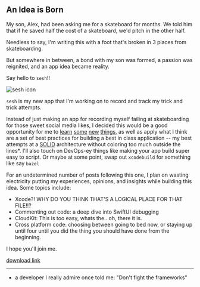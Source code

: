 ## An Idea is Born

My son, Alex, had been asking me for a skateboard for months. We told him that if he saved half the cost of a skateboard, we'd pitch in the other half. 

Needless to say, I'm writing this with a foot that's broken in 3 places from skateboarding.

But somewhere in between, a bond with my son was formed, a passion was reignited, and an app idea became reality.

Say hello to `sesh`!!

![sesh icon](../images/216.png)

`sesh` is my new app that I'm working on to record and track my trick and trick attempts.

Instead of just making an app for recording myself failing at skateboarding for those sweet social media likes, I decided this would be a good opportunity for me to [learn](https://developer.apple.com/icloud/cloudkit/) [some](https://developer.apple.com/documentation/swiftui) [new](https://github.com/JohnSundell/Publish) [things](https://fastlane.tools), as well as apply what I think are a set of best practices for building a best in class application -- my best attempts at a [SOLID](https://en.wikipedia.org/wiki/SOLID) architecture without coloring too much outside the lines*. I'll also touch on DevOps-ey things like making your app build super easy to script. Or maybe at some point, swap out `xcodebuild` for something like say `bazel`

For an undetermined number of posts following this one, I plan on wasting electricity putting my experiences, opinions, and insights while building this idea. Some topics include:

- Xcode?! WHY DO YOU THINK THAT'S A LOGICAL PLACE FOR THAT FILE!!?
- Commenting out code: a deep dive into SwiftUI debugging
- CloudKit: This is too easy, whats the.. oh, there it is.
- Cross platform code: choosing between going to bed now, or staying up until four until you did the thing you should have done from the beginning.

I hope you'll join me.

[download link](https://www.apple.com)

---
* a developer I really admire once told me: "Don't fight the frameworks"
